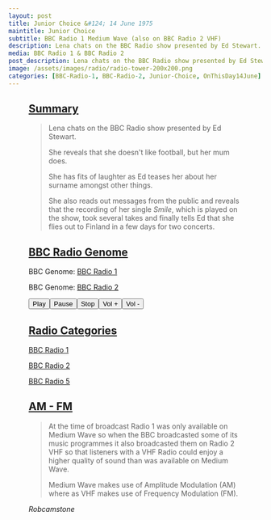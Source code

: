 ```yaml
---
layout: post
title: Junior Choice &#124; 14 June 1975
maintitle: Junior Choice
subtitle: BBC Radio 1 Medium Wave (also on BBC Radio 2 VHF)
description: Lena chats on the BBC Radio show presented by Ed Stewart.
media: BBC Radio 1 & BBC Radio 2
post_description: Lena chats on the BBC Radio show presented by Ed Stewart.
image: /assets/images/radio/radio-tower-200x200.png
categories: [BBC-Radio-1, BBC-Radio-2, Junior-Choice, OnThisDay14June]
---
```


<figure class="fig3">
<div class="CardLayout">
<div class="CardItem">
<h2 id="infobox1" class="infobox"><a href="#infobox1">Summary</a></h2>
<div class="CardItem split">
<blockquote>
<p>Lena chats on the BBC Radio show presented by Ed Stewart.</p>
<p>She reveals that she doesn't like football, but her mum does.</p>
<p>She has fits of laughter as Ed teases her about her surname amongst other things.</p>
<p>She also reads out messages from the public and reveals that the recording of her single <i>Smile</i>, which is played on the show, took several takes and finally tells Ed that she flies out to Finland in a few days for two concerts.</p>
</blockquote>
</div></div></div>
</figure>

<figure class="fig1">
<div class="CardLayout CardLayout-Height">
<div class="CardItem">
<h2 id="infobox2" class="infobox"><a href="#infobox2">BBC Radio Genome</a></h2>
<div class="CardItem split">
<p>BBC Genome: <a href="https://genome.ch.bbc.co.uk/schedules/service_bbc_radio_one/1975-06-14#at-8.06">BBC Radio 1</a></p>
<p>BBC Genome: <a href="https://genome.ch.bbc.co.uk/schedules/service_bbc_radio_two/1975-06-14#at-8.06">BBC Radio 2</a></p>
<audio id="player" src="/assets/media/1975-06-14-Junior-Choice.mp3" type="audio/mpeg"><p>Your browser doesn't support HTML5 audio. Here is a <a href="/assets/media/1975-06-14-Junior-Choice.mp3">link to the audio</a> instead.</p></audio>
<div><button onclick="document.getElementById('player').play()">Play</button><button onclick="document.getElementById('player').pause()">Pause</button><button onclick="document.getElementById('player').pause(); document.getElementById('player').currentTime = 0;">Stop</button><button onclick="document.getElementById('player').volume += 0.1">Vol +</button><button onclick="document.getElementById('player').volume -= 0.1">Vol -</button></div>
</div></div></div>
</figure>

<figure class="fig2">
<div class="CardLayout CardLayout-Height">
<div class="CardItem">
<h2 id="infobox3" class="infobox"><a href="#infobox3">Radio Categories</a></h2>
<div class="CardItem split">
<p><a href="/category/bbc-radio-1">BBC Radio 1</a></p>
<p><a href="/category/bbc-radio-2">BBC Radio 2</a></p>
<p><a href="/category/bbc-radio-5">BBC Radio 5</a></p>
</div></div></div>
</figure>

<figure class="fig3">
<div class="CardLayout">
<div class="CardItem">
<h2 id="infobox4" class="infobox"><a href="#infobox4">AM - FM</a></h2>
<div class="CardItem split">
<blockquote>
<p>At the time of broadcast Radio 1 was only available on Medium Wave so when the BBC broadcasted some of its music programmes it also broadcasted them on Radio 2 VHF so that listeners with a VHF Radio could enjoy a higher quality of sound than was available on Medium Wave.</p>
<p>Medium Wave makes use of Amplitude Modulation (AM) where as VHF makes use of Frequency Modulation (FM).</p>
</blockquote>
<cite>Robcamstone</cite>
</div></div></div>
</figure>

<style>
.CardLayout-Height {height:245px;}
@media screen and (orientation:portrait) {.CardLayout-Height {height: unset;}}
</style>

